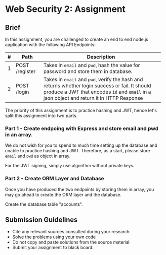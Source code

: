 # Web Security 2: Assignment

## Brief

In this assignment, you are challenged to create an end to end node.js application with the following API Endpoints:


|#|Path|Description|
|-|----|-----------|
|1|POST /register | Takes in `email` and `pwd`, hash the value for password and store them in database.|
|2|POST /login | Takes in `email` and `pwd`, verify the hash and returns whether login success or fail. It should produce a JWT that encodes `id` and `email` in a json object and return it in HTTP Response|

The priority of this assignment is to practice hashing and JWT, hence let's split this assignment into two parts.

### Part 1 - Create endpoing with Express and store email and pwd in an array.

We do not wish for you to spend to much time setting up the database and unable to practice hashing and JWT. Therefore, as a start, please store `email` and `pwd` as object in array.

For the JWT signing, simply use algorithm without private keys.

### Part 2 - Create ORM Layer and Database

Once you have produced the two endpoints by storing them in array, you may go ahead to create the ORM layer and the database.



Create the database table "accounts". 

## Submission Guidelines

- Cite any relevant sources consulted during your research
- Solve the problems using your own code
- Do not copy and paste solutions from the source material
- Submit your assignment to black board.